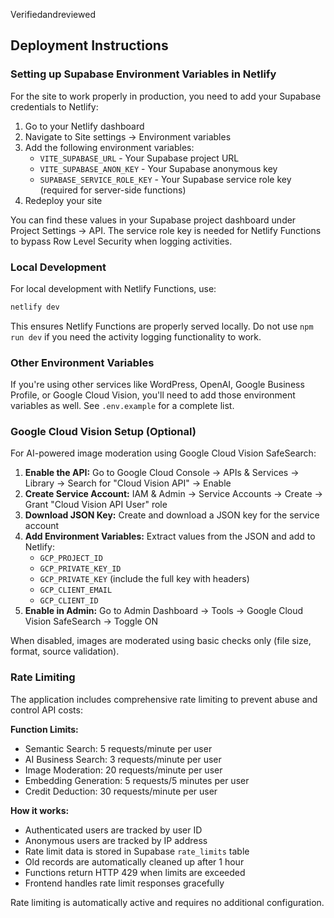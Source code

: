 Verifiedandreviewed

## Deployment Instructions

### Setting up Supabase Environment Variables in Netlify

For the site to work properly in production, you need to add your Supabase credentials to Netlify:

1. Go to your Netlify dashboard
2. Navigate to Site settings → Environment variables
3. Add the following environment variables:
   - `VITE_SUPABASE_URL` - Your Supabase project URL
   - `VITE_SUPABASE_ANON_KEY` - Your Supabase anonymous key
   - `SUPABASE_SERVICE_ROLE_KEY` - Your Supabase service role key (required for server-side functions)
4. Redeploy your site

You can find these values in your Supabase project dashboard under Project Settings → API. The service role key is needed for Netlify Functions to bypass Row Level Security when logging activities.

### Local Development

For local development with Netlify Functions, use:
```bash
netlify dev
```

This ensures Netlify Functions are properly served locally. Do not use `npm run dev` if you need the activity logging functionality to work.

### Other Environment Variables

If you're using other services like WordPress, OpenAI, Google Business Profile, or Google Cloud Vision, you'll need to add those environment variables as well. See `.env.example` for a complete list.

### Google Cloud Vision Setup (Optional)

For AI-powered image moderation using Google Cloud Vision SafeSearch:

1. **Enable the API:** Go to Google Cloud Console → APIs & Services → Library → Search for "Cloud Vision API" → Enable
2. **Create Service Account:** IAM & Admin → Service Accounts → Create → Grant "Cloud Vision API User" role
3. **Download JSON Key:** Create and download a JSON key for the service account
4. **Add Environment Variables:** Extract values from the JSON and add to Netlify:
   - `GCP_PROJECT_ID`
   - `GCP_PRIVATE_KEY_ID` 
   - `GCP_PRIVATE_KEY` (include the full key with headers)
   - `GCP_CLIENT_EMAIL`
   - `GCP_CLIENT_ID`
5. **Enable in Admin:** Go to Admin Dashboard → Tools → Google Cloud Vision SafeSearch → Toggle ON

When disabled, images are moderated using basic checks only (file size, format, source validation).

### Rate Limiting

The application includes comprehensive rate limiting to prevent abuse and control API costs:

**Function Limits:**
- Semantic Search: 5 requests/minute per user
- AI Business Search: 3 requests/minute per user  
- Image Moderation: 20 requests/minute per user
- Embedding Generation: 5 requests/5 minutes per user
- Credit Deduction: 30 requests/minute per user

**How it works:**
- Authenticated users are tracked by user ID
- Anonymous users are tracked by IP address
- Rate limit data is stored in Supabase `rate_limits` table
- Old records are automatically cleaned up after 1 hour
- Functions return HTTP 429 when limits are exceeded
- Frontend handles rate limit responses gracefully

Rate limiting is automatically active and requires no additional configuration.
